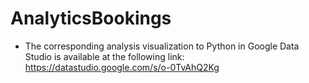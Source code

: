 # AnalyticsBookings
- The corresponding analysis visualization to Python in Google Data Studio is available at the following link:
https://datastudio.google.com/s/o-0TvAhQ2Kg
